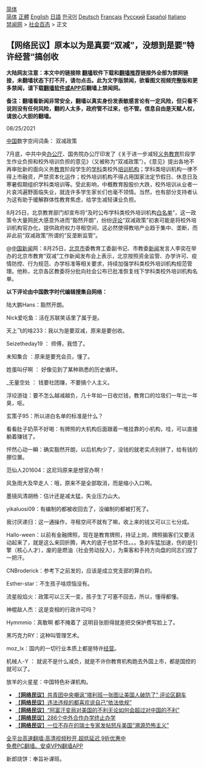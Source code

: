  <!-- 面包屑导航 --> <div class="breadcrumb"><!-- GTranslate: https://gtranslate.io/ -->  <div class="switcher notranslate">  <div class="selected">  <a href="#" onclick="return false;"> 简体</a>  </div>  <div class="option">  <a href="https://www.bannedbook.org" onclick="doGTranslate('zh-CN|zh-CN');jQuery('div.switcher div.selected a').html(jQuery(this).html());return false;" title="简体中文" class="nturl selected"> 简体</a>  <a href="https://www.bannedbook.org/zh-tw/" onclick="doGTranslate('zh-CN|zh-TW');jQuery('div.switcher div.selected a').html(jQuery(this).html());return false;" title="繁體中文" class="nturl"> 正體</a>  <a href="https://www.bannedbook.org/en/" onclick="doGTranslate('zh-CN|en');jQuery('div.switcher div.selected a').html(jQuery(this).html());return false;" title="English" class="nturl"> English</a>  <a href="https://www.bannedbook.org/ja/" onclick="doGTranslate('zh-CN|ja');jQuery('div.switcher div.selected a').html(jQuery(this).html());return false;" title="日本語" class="nturl"> 日語</a>  <a href="https://www.bannedbook.org/ko/" onclick="doGTranslate('zh-CN|ko');jQuery('div.switcher div.selected a').html(jQuery(this).html());return false;" title="한국어" class="nturl"> 한국어</a>  <a href="https://www.bannedbook.org/de/" onclick="doGTranslate('zh-CN|de');jQuery('div.switcher div.selected a').html(jQuery(this).html());return false;" title="Deutsch" class="nturl"> Deutsch</a>  <a href="https://www.bannedbook.org/fr/" onclick="doGTranslate('zh-CN|fr');jQuery('div.switcher div.selected a').html(jQuery(this).html());return false;" title="Français" class="nturl"> Français</a>  <a href="https://www.bannedbook.org/ru/" onclick="doGTranslate('zh-CN|ru');jQuery('div.switcher div.selected a').html(jQuery(this).html());return false;" title="Русский" class="nturl"> Русский</a>  <a href="https://www.bannedbook.org/es/" onclick="doGTranslate('zh-CN|es');jQuery('div.switcher div.selected a').html(jQuery(this).html());return false;" title="Español" class="nturl"> Español</a>  <a href="https://www.bannedbook.org/it/" onclick="doGTranslate('zh-CN|it');jQuery('div.switcher div.selected a').html(jQuery(this).html());return false;" title="Italiano" class="nturl"> Italiano</a>  </div>  </div>      <div class='breadcrumb-sub'><!-- Breadcrumb NavXT 6.3.0 --> <a href="https://www.bannedbook.org/" class="home">禁闻网</a> &gt; <a href="https://www.bannedbook.org/bnews/baitai/" class="category">社会百态</a> &gt; 正文</div></div><h2>【网络民议】原本以为是真要“双减”，没想到是要”特许经营“搞创收</h2> <p class="notice"><b>大陆网友注意：本文中的链接除 <a href="https://github.com/bannedbook/fanqiang" >翻墙</a>软件下载和<a href="https://github.com/killgcd/justmysocks/blob/master/README.md">翻墙推荐</a>链接外全部为禁网链接，未翻墙状态下打不开，请勿点击。此为文字版禁闻，欲看图文视频完整版和更多禁闻，请下载<a href="https://github.com/bannedbook/fanqiang">翻墙软件或APP</a>后翻墙上禁闻网。</p><p>备注：翻墙看新闻非常安全，翻墙以真实身份发表敏感言论有一定风险，但只看不说则没有任何风险，翻的人太多，政府管不过来，也不管。信息自由是天赋人权，请放心大胆的翻墙。</b></p>  <div class="entry"> <p>08/25/2021</p> <p><span class='wp_keywordlink_affiliate'><a href="https://www.bannedbook.org/" title="中国" target="_blank">中国</a></span>数字空间词条： 双减政策</p> <p>7月底，中共中央<a href="https://www.bannedbook.org/bnews/tag/%E5%8A%9E%E5%85%AC%E5%8E%85/" class="st_tag internal_tag" rel="tag" title="标签 办公厅 下的日志">办公厅</a>、国务院办公厅印发了《关于进一步减轻<a href="https://www.bannedbook.org/bnews/tag/%E4%B9%89%E5%8A%A1%E6%95%99%E8%82%B2/" class="st_tag internal_tag" rel="tag" title="标签 义务教育 下的日志">义务教育</a>阶段学生作业负担和校外培训负担的意见》（又被称为“双减政策”）。《意见》提出各地不再审批新的面向义务<a href="https://www.bannedbook.org/bnews/tag/%e6%95%99%e8%82%b2/" class="st_tag internal_tag" rel="tag" title="标签 教育 下的日志">教育</a>阶段学生的<a href="https://www.bannedbook.org/bnews/tag/%E5%AD%A6%E7%A7%91/" class="st_tag internal_tag" rel="tag" title="标签 学科 下的日志">学科</a>类校外<a href="https://www.bannedbook.org/bnews/tag/%E5%9F%B9%E8%AE%AD%E6%9C%BA%E6%9E%84/" class="st_tag internal_tag" rel="tag" title="标签 培训机构 下的日志">培训机构</a>；学科类培训机构一律不得上市融资，严禁资本化运作；校外培训机构不得占用国家法定节假日、休息日及寒暑假期组织学科类培训等。受此影响，中概教育股股价大跌，校外培训从业者一片哀鸿遍野面临失业，就连许多学生家长们也毫不领情。当然，也有部分支持者认为这有助于缓解群体性教育焦虑，给学生减轻课业负担。</p> <p>8月25日，北京教育部门却宣布将“及时公布学科类校外培训机构<a href="https://www.bannedbook.org/bnews/tag/%E7%99%BD%E5%90%8D%E5%8D%95/" class="st_tag internal_tag" rel="tag" title="标签 白名单 下的日志">白名单</a>”，这一政策令大量网民大感意外进而“豁然开朗”，纷纷<span class='wp_keywordlink_affiliate'><a href="https://www.bannedbook.org/bnews/comments/" title="新闻评论" target="_blank">评论</a></span>“双减政策”初衷可能是将校外培训机构官办化，提供政府权力寻租空间，这必然使得教培产业趋于集中、垄断，而非此前“双减政策”所谓的“反垄断监管”。</p> <p></p> <p>@<span class='wp_keywordlink_affiliate'><a href="https://www.bannedbook.org/bnews/cnnews/" title="中国新闻">中国新闻</a></span>网：8月25日，<a href="https://www.bannedbook.org/bnews/tag/%E5%8C%97%E4%BA%AC%E5%B8%82/" class="st_tag internal_tag" rel="tag" title="标签 北京市 下的日志">北京市</a>委教育工委副书记、市教委<span class='wp_keywordlink_affiliate'><a href="https://www.bannedbook.org/" title="新闻">新闻</a></span>发言人李奕在举办的北京市教育“双减”工作新闻发布会上表示，北京按照资金监管、办学许可、疫情防控、行为规范、办学标准等相关要求，持续加强学科类校外培训机构规范管理。他称，北京各区教委将分批向社会公布已批准恢复线下学科类校外培训机构名单。</p> <p><strong>以下评论由中国数字时代编辑搜集自网络：</strong></p> <p>陆大鹏Hans：豁然开朗。</p>  <p>Nick爱吃鱼：活在苏联笑话里了属于是。</p> <p>天上飞的啥233：我以为是要双减，原来是要创收。</p> <p>Seizetheday19 ： 师傅，我悟了。</p> <p>未知集合 ：原来是要充会员，懂了。</p> <p>姓蛋叫仔啊 ： 好像见到了某种熟悉的历史循环。</p> <p>_无量空处 ： 钱要社团赚，不要搞个人主义。</p> <p>浮珓游珑：要不怎么越减越负，几十年如一日收烂钱，教育口的垃圾们一年比一年臭，呕。</p> <p>玄策子95：所以进白名单的标准是什么？</p>  <p>看看肚子奶茶不好喝：有牌照的大机构后面跟着一堆挂靠的小机构，哇，可以直接躺着赚钱了。</p> <p>怦然心动一瞬：确实豁然开朗，以后机构少了，没钱的就老实点别拼了，给有钱的挪位置。</p> <p>范仙人201604：这尼玛原来是想官办啊！</p> <p>风急雨大及早走人：哦，原来不是全部取消，而是缩小入口啊。</p> <p>墨镜风清胡杨：估计还是减太猛，失业压力山大。</p> <p>yikaluosi09：有编制的都被收回去了，没编制的都被打死了。</p> <p>我讨厌递归：这一通操作，寻租空间不就有了嘛，收上来的钱又可以三七分成。</p> <p>Hallo-ween：以前有金融牌照，现在是教育牌照，持证上岗，牌照掮客们又要活动起来了，就是这么来回折腾，再大的底子也禁不住。。。急刹车猛加速，伤的是引擎（核心人才），废的是燃油（社会劳动投入），为乘客和手持方向盘的同志们捏了一把汗。</p>  <p>CNBroderick：参考下之前发的，应该是成立党支部的算白的。</p> <p>Esther-star：不生孩子啥烦恼没有。</p> <p>流星般焰火：政策可以三天一变，孩子生了可塞不回去，所以，懂得都懂。</p> <p>神棍敌人杰：这是变相的行政许可吗？</p> <p>Hymmmio：真敢啊 都不掩着了 这明目张胆得就差把交保护费写脸上了。</p> <p>黑巧克力RY：这种叫管理艺术。</p> <p>moz_lx：国内的一切行业本质上都是特许<a href="https://www.bannedbook.org/bnews/tag/%E7%BB%8F%E8%90%A5/" class="st_tag internal_tag" rel="tag" title="标签 经营 下的日志">经营</a>。</p> <p>机械人-Y ： 就说不是什么减负，就是不许你教育机构跑去外国上市，都是国控的就可以了。</p>  <p>放羊的火星星：中国特色补课机构。</p> <ul class='op-related-articles' title='相关阅读'> <li><a href='https://www.bannedbook.org/bnews/baitai/20210825/1612755.html' target='_blank'>【<b>网络民议</b>】共青团中央嘲讽“塔利班一张图让美国人破防了” 评论区翻车</a></li> <li><a href='https://www.bannedbook.org/bnews/baitai/20210819/1609245.html' target='_blank'>【<b>网络民议</b>】违法违规的都喜欢说自己“依法依规”</a></li> <li><a href='https://www.bannedbook.org/bnews/baitai/20210816/1607323.html' target='_blank'>【<b>网络民议</b>】“阿富汗变局对美国的不利无论如何会超过对中国的不利”</a></li> <li><a href='https://www.bannedbook.org/bnews/baitai/20210815/1606731.html' target='_blank'>【<b>网络民议</b>】286个中外合作办学终止办学</a></li> <li><a href='https://www.bannedbook.org/bnews/comments/20210812/1604884.html' target='_blank'>【<b>网络民议</b>】一位不存在的瑞士专家发帖怒斥美国“溯源恐怖主义”</a></li> </ul> <p class="texttj"> <a href="https://github.com/bannedbook/fanqiang/wiki/V2ray%E6%9C%BA%E5%9C%BA" target="_blank">全平台高速翻墙:高清视频秒开,超低延迟,9折优惠中</a><br/> <a href="https://github.com/bannedbook/fanqiang/wiki/%E7%A6%81%E9%97%BB%E7%BD%91%E5%AE%89%E5%8D%93%E7%BF%BB%E5%A2%99%E6%96%B0%E9%97%BBAPP" target="_blank">免费PC翻墙、安卓VPN翻墙APP</a></p><p>新郎烧饼：奉旨补课班。</p><a name='sharetosocial'></a>  <div style="margin-bottom:5px;padding-bottom:5px;clear:both"> <div id="archive-pix-1" class="banner-ads"> <!-- AuctionX Display platform tag START --> <div id="26318x728x90x621x_ADSLOT2" clicktrack="%%CLICK_URL_ESC%%"></div> <!-- AuctionX Display platform tag END --> </div> <div id="archive-pix-2" class="banner-ads"> <!-- AuctionX Display platform tag START --> <div id="26315x300x250x621x_ADSLOT2" clicktrack="%%CLICK_URL_ESC%%"></div> <!-- AuctionX Display platform tag END --> </div> </div>  <div id="archive-pix-1" class="banner-ads"> <!-- AuctionX Display platform tag START --> <div id="26318x728x90x621x_ADSLOT3" clicktrack="%%CLICK_URL_ESC%%"></div> <!-- AuctionX Display platform tag END --> </div> </div><!--END ENTRY--> 